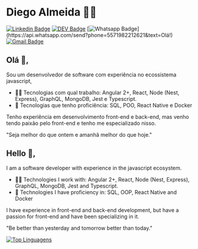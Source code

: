# Diego Almeida :man_technologist:
[![Linkedin Badge](https://img.shields.io/badge/-dyhalmeida-blue?style=flat-square&logo=Linkedin&logoColor=white&link=https://www.linkedin.com/in/dyhalmeida/)](https://www.linkedin.com/in/dyhalmeida/)
[![DEV Badge](https://img.shields.io/badge/-DEV.to-000?style=flat-square&logo=dev.to&logoColor=white&link=https://dev.to/dyhalmeida)](https://dev.to/dyhalmeida)
[![Whatsapp Badge](https://img.shields.io/badge/-Whatsapp-4CA143?style=flat-square&labelColor=4CA143&logo=whatsapp&logoColor=white&link=https://api.whatsapp.com/send?phone=5571982212621&text=Olá!)](https://api.whatsapp.com/send?phone=5571982212621&text=Olá!)
[![Gmail Badge](https://img.shields.io/badge/-dyhalmeida@gmail.com-c14438?style=flat-square&logo=Gmail&logoColor=white&link=mailto:dyhalmeida@gmail.com)](mailto:dyhalmeida@gmail.com)

## Olá 👋, 
Sou um desenvolvedor de software com experiência no ecossistema javascript,

- 🧑‍💼 Tecnologias com qual trabalho: Angular 2+, React, Node (Nest, Express), GraphQL, MongoDB, Jest e Typescript.
- 💪 Tecnologias que tenho proficiência:  SQL, POO, React Native e Docker

Tenho experiência em desenvolvimento front-end e back-end, mas venho tendo paixão pelo front-end e tenho me especializado nisso.

"Seja melhor do que ontem e amanhã melhor do que hoje."

## Hello 👋, 
I am a software developer with experience in the javascript ecosystem.

- 🧑‍💼 Technologies I work with: Angular 2+, React, Node (Nest, Express), GraphQL, MongoDB, Jest and Typescript.
- 💪 Technologies I have proficiency in: SQL, OOP, React Native and Docker

I have experience in front-end and back-end development, but have a passion for front-end and have been specializing in it.

"Be better than yesterday and tomorrow better than today."

[![Top Linguagens](https://github-readme-stats.vercel.app/api/top-langs/?username=dyhalmeida&layout=compact&langs_count=5&hide=java)](https://github.com/anuraghazra/github-readme-stats)
